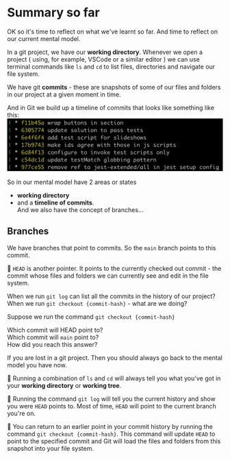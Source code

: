 # Summary so far

OK so it's time to reflect on what we've learnt so far. And time to reflect on our current mental model.

In a git project, we have our **working directory**. Whenever we open a project ( using, for example, VSCode or a similar editor ) we can use terminal commands like `ls` and `cd` to list files, directories and navigate our file system.

We have git **commits** - these are snapshots of some of our files and folders in our project at a given moment in time.

And in Git we build up a timeline of commits that looks like something like this:
![timeline-sample](./assets/timeline-sample.png)

So in our mental model have 2 areas or states
- **working directory** 
- and a **timeline of commits**.\
And we also have the concept of branches...

## Branches

We have branches that point to commits. So the `main` branch points to this commit.

🔑 `HEAD` is another pointer. It points to the currently checked out commit - the commit whose files and folders we can currently see and edit in the file system.

When we run `git log` can list all the commits in the history of our project?\
When we run `git checkout {commit-hash}` - what are we doing?

Suppose we run the command `git checkout {commit-hash}`

Which commit will HEAD point to?\
Which commit will `main` point to?\
How did you reach this answer?

If you are lost in a git project. Then you should always go back to the mental model you have now.

🔑 Running a combination of `ls` and `cd` will always tell you what you've got in your **working directory** or **working tree**.

🔑 Running the command `git log` will tell you the current history and show you were `HEAD` points to. Most of time, `HEAD` will point to the current branch you're on.

🔑 You can return to an earlier point in your commit history by running the command `git checkout {commit-hash}`. This command will update `HEAD` to point to the specified commit and Git will load the files and folders from this snapshot into your file system.
